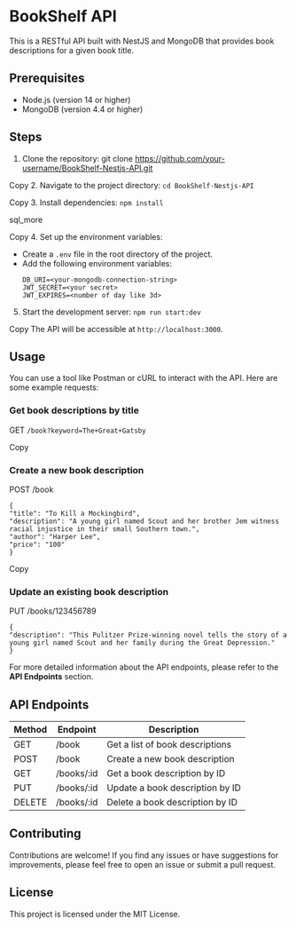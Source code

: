 # BookShelf API

This is a RESTful API built with NestJS and MongoDB that provides book descriptions for a given book title.

## Prerequisites

- Node.js (version 14 or higher)
- MongoDB (version 4.4 or higher)

## Steps

1. Clone the repository:
git clone https://github.com/your-username/BookShelf-Nestjs-API.git


Copy
2. Navigate to the project directory:
`cd BookShelf-Nestjs-API`


Copy
3. Install dependencies:
`npm install`

sql_more

Copy
4. Set up the environment variables:
- Create a `.env` file in the root directory of the project.
- Add the following environment variables:
  ```
  DB_URI=<your-mongodb-connection-string>
  JWT_SECRET=<your secret>
  JWT_EXPIRES=<number of day like 3d>
  ```
5. Start the development server:
`npm run start:dev`


Copy
The API will be accessible at `http://localhost:3000`.

## Usage

You can use a tool like Postman or cURL to interact with the API. Here are some example requests:

### Get book descriptions by title

GET `/book?keyword=The+Great+Gatsby`


Copy

### Create a new book description

POST /book
```
{
"title": "To Kill a Mockingbird",
"description": "A young girl named Scout and her brother Jem witness racial injustice in their small Southern town.",
"author": "Harper Lee",
"price": "100"
}
```

Copy

### Update an existing book description

PUT /books/123456789
```
{
"description": "This Pulitzer Prize-winning novel tells the story of a young girl named Scout and her family during the Great Depression."
}
```


For more detailed information about the API endpoints, please refer to the **API Endpoints** section.

## API Endpoints

| Method | Endpoint   | Description                     |
| ------ | ---------- | ------------------------------- |
| GET    | /book       | Get a list of book descriptions |
| POST   | /book       | Create a new book description   |
| GET    | /books/:id  | Get a book description by ID    |
| PUT    | /books/:id  | Update a book description by ID |
| DELETE | /books/:id  | Delete a book description by ID |

## Contributing

Contributions are welcome! If you find any issues or have suggestions for improvements, please feel free to open an issue or submit a pull request.

## License

This project is licensed under the MIT License.
